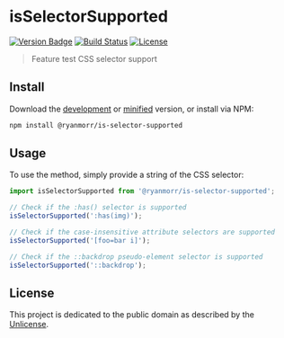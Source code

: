 # isSelectorSupported

[![Version Badge][version-image]][project-url]
[![Build Status][build-image]][build-url]
[![License][license-image]][license-url]

> Feature test CSS selector support

## Install

Download the [development](http://github.com/ryanmorr/is-selector-supported/raw/master/dist/is-selector-supported.js) or [minified](http://github.com/ryanmorr/is-selector-supported/raw/master/dist/is-selector-supported.min.js) version, or install via NPM:

``` sh
npm install @ryanmorr/is-selector-supported
```

## Usage

To use the method, simply provide a string of the CSS selector:

```javascript
import isSelectorSupported from '@ryanmorr/is-selector-supported';

// Check if the :has() selector is supported
isSelectorSupported(':has(img)');

// Check if the case-insensitive attribute selectors are supported
isSelectorSupported('[foo=bar i]');

// Check if the ::backdrop pseudo-element selector is supported
isSelectorSupported('::backdrop');
```

## License

This project is dedicated to the public domain as described by the [Unlicense](http://unlicense.org/).

[project-url]: https://github.com/ryanmorr/is-selector-supported
[version-image]: https://badge.fury.io/gh/ryanmorr%2Fis-selector-supported.svg
[build-url]: https://travis-ci.org/ryanmorr/is-selector-supported
[build-image]: https://travis-ci.org/ryanmorr/is-selector-supported.svg
[license-image]: https://img.shields.io/badge/license-Unlicense-blue.svg
[license-url]: UNLICENSE
